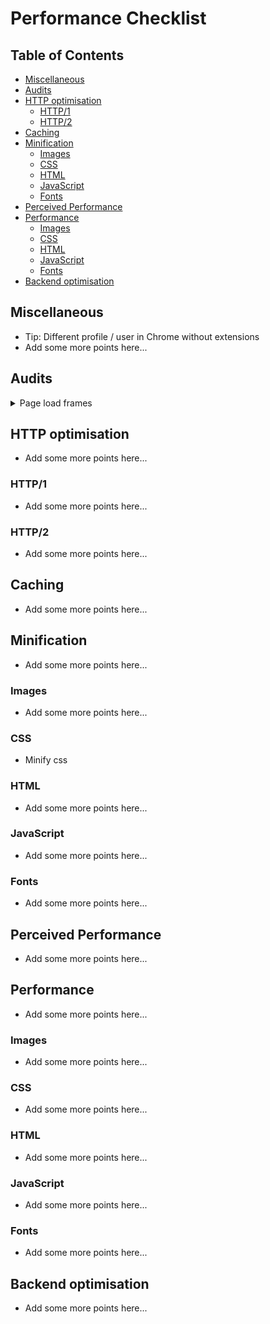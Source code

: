 # Performance Checklist

## Table of Contents

*   [Miscellaneous](#miscellaneous)
*   [Audits](#audits)
*   [HTTP optimisation](#http-optimisation)
    *   [HTTP/1](#http1)
    *   [HTTP/2](#http2)
*   [Caching](#caching)
*   [Minification](#minification)
    *   [Images](#images)
    *   [CSS](#css)
    *   [HTML](#html)
    *   [JavaScript](#javascript)
    *   [Fonts](#fonts)
*   [Perceived Performance](#perceived-performance)
*   [Performance](#performance)
    *   [Images](#images-1)
    *   [CSS](#css-1)
    *   [HTML](#html-1)
    *   [JavaScript](#javascript-1)
    *   [Fonts](#fonts-1)
*   [Backend optimisation](#backend-optimisation)

## Miscellaneous

*   Tip: Different profile / user in Chrome without extensions
*   Add some more points here...

## Audits

<details>
    <summary>Page load frames</summary>
    <details>
        <summary>Mobile</summary>
        <img src="https://iiyama12.github.io/performance-matters-checklist/readme-content/Webside-CMD-Amsterdam-performance-test/slow-loading/mobile/Schermafbeelding 2018-03-13 om 14.35.26.png" alt="State 1">
        <img src="https://iiyama12.github.io/performance-matters-checklist/readme-content/Webside-CMD-Amsterdam-performance-test/slow-loading/mobile/Schermafbeelding 2018-03-13 om 14.36.16.png" alt="State 2">
        <img src="https://iiyama12.github.io/performance-matters-checklist/readme-content/Webside-CMD-Amsterdam-performance-test/slow-loading/mobile/Schermafbeelding 2018-03-13 om 14.36.18.png" alt="State 3">
        <img src="https://iiyama12.github.io/performance-matters-checklist/readme-content/Webside-CMD-Amsterdam-performance-test/slow-loading/mobile/Schermafbeelding 2018-03-13 om 14.36.50.png" alt="State 4">
        <img src="https://iiyama12.github.io/performance-matters-checklist/readme-content/Webside-CMD-Amsterdam-performance-test/slow-loading/mobile/Schermafbeelding 2018-03-13 om 14.36.54.png" alt="State 5">
    </details>
    <details>
        <summary>Laptop</summary>
        <img src="https://iiyama12.github.io/performance-matters-checklist/readme-content/Webside-CMD-Amsterdam-performance-test/slow-loading/mobile/Schermafbeelding 2018-03-13 om 14.40.33.png" alt="State 1">
        <img src="https://iiyama12.github.io/performance-matters-checklist/readme-content/Webside-CMD-Amsterdam-performance-test/slow-loading/mobile/Schermafbeelding 2018-03-13 om 14.42.18.png" alt="State 2">
        <img src="https://iiyama12.github.io/performance-matters-checklist/readme-content/Webside-CMD-Amsterdam-performance-test/slow-loading/mobile/Schermafbeelding 2018-03-13 om 14.42.21.png" alt="State 3">
        <img src="https://iiyama12.github.io/performance-matters-checklist/readme-content/Webside-CMD-Amsterdam-performance-test/slow-loading/mobile/Schermafbeelding 2018-03-13 om 14.42.52.png" alt="State 4">
        <img src="https://iiyama12.github.io/performance-matters-checklist/readme-content/Webside-CMD-Amsterdam-performance-test/slow-loading/mobile/Schermafbeelding 2018-03-13 om 14.42.55.png" alt="State 5">
    </details>
</details>

## HTTP optimisation

*   Add some more points here...

### HTTP/1

*   Add some more points here...

### HTTP/2

*   Add some more points here...

## Caching

*   Add some more points here...

## Minification

*   Add some more points here...

### Images

*   Add some more points here...

### CSS
*   Minify css

### HTML

*   Add some more points here...

### JavaScript

*   Add some more points here...

### Fonts

*   Add some more points here...

## Perceived Performance

*   Add some more points here...

## Performance

*   Add some more points here...

### Images

*   Add some more points here...

### CSS

*   Add some more points here...

### HTML

*   Add some more points here...

### JavaScript

*   Add some more points here...

### Fonts

*   Add some more points here...

## Backend optimisation

*   Add some more points here...
